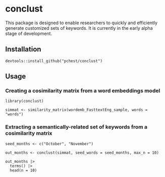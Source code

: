 # conclust
This package is designed to enable researchers to quickly and efficiently generate customized sets of keywords. It is currently in the early alpha stage of development.

## Installation

```
devtools::install_github("pchest/conclust")
```

## Usage

### Creating a cosimilarity matrix from a word embeddings model

```
library(conclust)

simmat <- similarity_matrix(wordemb_FasttextEng_sample, words = "words")
```

### Extracting a semantically-related set of keywords from a cosimilarity matrix

```
seed_months <- c("October", "November")

out_months <- conclust(simmat, seed_words = seed_months, max_n = 10)

out_months |>
  terms() |>
  head(n = 10)
```
